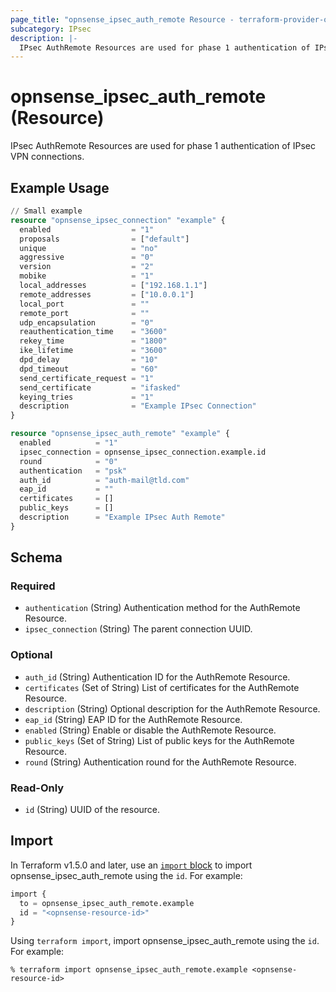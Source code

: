 ```yaml
---
page_title: "opnsense_ipsec_auth_remote Resource - terraform-provider-opnsense"
subcategory: IPsec
description: |-
  IPsec AuthRemote Resources are used for phase 1 authentication of IPsec VPN connections.
---
```


# opnsense_ipsec_auth_remote (Resource)

IPsec AuthRemote Resources are used for phase 1 authentication of IPsec VPN connections.

## Example Usage

```terraform
// Small example
resource "opnsense_ipsec_connection" "example" {
  enabled                  = "1"
  proposals                = ["default"]
  unique                   = "no"
  aggressive               = "0"
  version                  = "2"
  mobike                   = "1"
  local_addresses          = ["192.168.1.1"]
  remote_addresses         = ["10.0.0.1"]
  local_port               = ""
  remote_port              = ""
  udp_encapsulation        = "0"
  reauthentication_time    = "3600"
  rekey_time               = "1800"
  ike_lifetime             = "3600"
  dpd_delay                = "10"
  dpd_timeout              = "60"
  send_certificate_request = "1"
  send_certificate         = "ifasked"
  keying_tries             = "1"
  description              = "Example IPsec Connection"
}

resource "opnsense_ipsec_auth_remote" "example" {
  enabled          = "1"
  ipsec_connection = opnsense_ipsec_connection.example.id
  round            = "0"
  authentication   = "psk"
  auth_id          = "auth-mail@tld.com"
  eap_id           = ""
  certificates     = []
  public_keys      = []
  description      = "Example IPsec Auth Remote"
}
```

<!-- schema generated by tfplugindocs -->
## Schema

### Required

- `authentication` (String) Authentication method for the AuthRemote Resource.
- `ipsec_connection` (String) The parent connection UUID.

### Optional

- `auth_id` (String) Authentication ID for the AuthRemote Resource.
- `certificates` (Set of String) List of certificates for the AuthRemote Resource.
- `description` (String) Optional description for the AuthRemote Resource.
- `eap_id` (String) EAP ID for the AuthRemote Resource.
- `enabled` (String) Enable or disable the AuthRemote Resource.
- `public_keys` (Set of String) List of public keys for the AuthRemote Resource.
- `round` (String) Authentication round for the AuthRemote Resource.

### Read-Only

- `id` (String) UUID of the resource.

## Import

In Terraform v1.5.0 and later, use an [`import` block](https://developer.hashicorp.com/terraform/language/import) to import opnsense_ipsec_auth_remote using the `id`. For example:

```terraform
import {
  to = opnsense_ipsec_auth_remote.example
  id = "<opnsense-resource-id>"
}
```

Using `terraform import`, import opnsense_ipsec_auth_remote using the `id`. For example:

```console
% terraform import opnsense_ipsec_auth_remote.example <opnsense-resource-id>
```